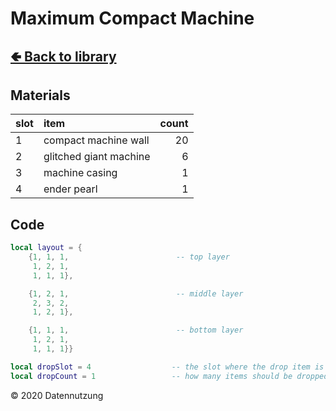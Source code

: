 # Maximum Compact Machine

## [🢀 Back to library](../library.md)

## Materials

slot| item                   | count
:---|:-----------------------|-----:
1   | compact machine wall   |    20
2   | glitched giant machine |     6
3   | machine casing         |     1
4   | ender pearl            |     1

## Code

```lua
local layout = {
    {1, 1, 1,                        -- top layer
     1, 2, 1,
     1, 1, 1},

    {1, 2, 1,                        -- middle layer
     2, 3, 2,
     1, 2, 1},

    {1, 1, 1,                        -- bottom layer
     1, 2, 1,
     1, 1, 1}}

local dropSlot = 4                  -- the slot where the drop item is
local dropCount = 1                 -- how many items should be dropped
```

&copy; 2020 Datennutzung
